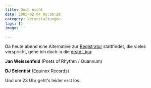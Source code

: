 ```yaml
---
title: Doch nicht
date: 2005-02-04 08:38:28
category: Veranstaltungen
tags: []
image: ''

---
```


Da heute abend eine Alternative zur [Registratur](http://www.misantropolis.de/home.php?ID=170) stattfindet, die vieles verspricht, gehe ich doch in die [erste Liga](http://www.ersteliga.com/):

**Jan Weissenfeld** (Poets of Rhythm / Quannum)  

**DJ Scientist** (Equinox Records)

Und um 23 Uhr geht's leider erst los.
